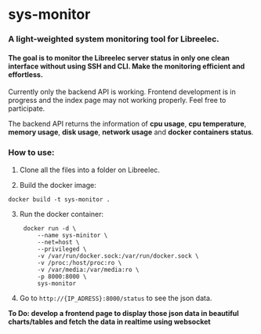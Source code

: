 # sys-monitor
### A light-weighted system monitoring tool for Libreelec.
#### The goal is to monitor the Libreelec server status in only one clean interface without using SSH and CLI. Make the monitoring efficient and effortless.

Currently only the backend API is working. Frontend development is in progress and the index page may not working properly. Feel free to participate.

The backend API returns the information of **cpu usage**, **cpu temperature**, **memory usage**, **disk usage**, **network usage** and **docker containers status**.

### How to use:

1. Clone all the files into a folder on Libreelec.

2. Build the docker image:

`docker build -t sys-monitor .`

3. Run the docker container:

        docker run -d \
            --name sys-minitor \
            --net=host \
            --privileged \
            -v /var/run/docker.sock:/var/run/docker.sock \
            -v /proc:/host/proc:ro \
            -v /var/media:/var/media:ro \
            -p 8000:8000 \
            sys-monitor

4. Go to `http://{IP_ADRESS}:8000/status` to see the json data.

**To Do: develop a frontend page to display those json data in beautiful charts/tables and fetch the data in realtime using websocket**
